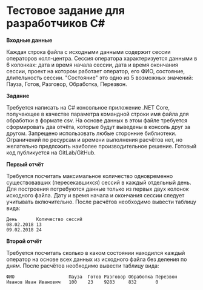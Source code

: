 # Тестовое задание для разработчиков C#



**Входные данные**

Каждая строка файла с исходными данными содержит сессии операторов колл-центра. Сессия оператора характеризуется данными в 6 колонках: дата и время начала сессии, дата и время окончания сессии, проект на котором работает оператор, его ФИО, состояние, длительность сессии. "Состояние" это одно из 5 возможных значений: Пауза, Готов, Разговор, Обработка, Перезвон.


**Задание**

Требуется написать на C# консольное приложение .NET Core, получающее в качестве параметра командной строки имя файла для обработки в формате csv. На основе данных в этом файле требуется сформировать два отчёта, которые будут выведены в консоль друг за другом. Запрещено использовать любые сторонние библиотеки. Ограничений по ресурсам и времени выполнения расчётов нет, но желательно предложить наиболее производительное решение. Готовый код публикуется на GitLab/GitHub.

**Первый отчёт**

Требуется посчитать максимальное количество одновременно существовавших (пересекавшихся) сессий в каждый отдельный день. Для построения потребуются данные только из первых двух колонок исходного файла. Дату и время начала и окончания сессии следует учитывать включительно. После расчётов необходимо вывести таблицу вида:
```
День       Количество сессий
08.02.2018 13
09.02.2018 24
```

**Второй отчёт**

Требуется посчитать сколько в каком состоянии находился каждый оператор на основе всех данных из исходного файла без деления по дням. После расчётов необходимо вывести таблицу вида:
```
ФИО                    Пауза  Готов Разговор Обработка Перезвон
Иванов Иван Иванович   100    23    9283     832       0
```

